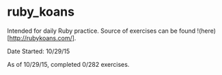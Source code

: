 # ruby_koans

Intended for daily Ruby practice. Source of exercises can be found !(here)[http://rubykoans.com/].

Date Started: 10/29/15

As of 10/29/15, completed 0/282 exercises.
